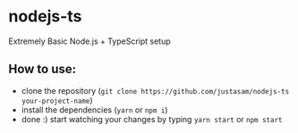 # nodejs-ts
Extremely Basic Node.js + TypeScript setup


## How to use:
- clone the repository (`git clone https://github.com/justasam/nodejs-ts your-project-name`)
- install the dependencies (`yarn` or `npm i`)
- done :) start watching your changes by typing `yarn start` or `npm start`
